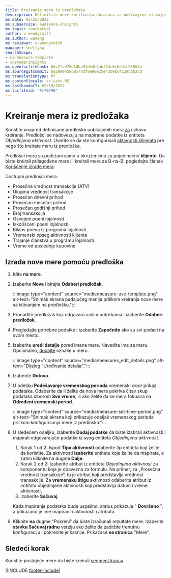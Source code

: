 ```yaml
---
title: Kreiranje mera iz predložaka
description: Definišite mere korišćenja obrazaca za uobičajene slučajeve korišćenja.
ms.date: 03/25/2022
ms.subservice: audience-insights
ms.topic: conceptual
author: v-wendysmith
ms.author: wameng
ms.reviewer: v-wendysmith
manager: shellyha
searchScope:
- ci-measure-template
- customerInsights
ms.openlocfilehash: 6dc7fce78d10ba91de4b2abf54c6c6ab1c919d3a
ms.sourcegitcommit: 8a28e9458b857adf8e90e25e43b9bc422ebbb2cd
ms.translationtype: MT
ms.contentlocale: sr-Latn-RS
ms.lasthandoff: 07/18/2022
ms.locfileid: "9170790"
---
```

# <a name="create-measures-from-templates"></a>Kreiranje mera iz predložaka

Koristite unapred definisane predloške uobičajenih mera [za](measures.md) njihovu kreiranje. Predlošci se nadovezuju na mapirane podatke iz entiteta *Objedinjena aktivnost*. Uverite se da ste konfigurisali [aktivnosti klijenata](activities.md) pre nego što kreirate meru iz predloška.

Predlošci mera su podržani samo u okruženjima za pojedinačne **klijente**. Da biste kreirali prilagođene mere ili kreirali mere za B-na-B, pogledajte članak [Korišćenje izrade mera](measure-builder.md).

Dostupni predlošci mera:
- Prosečna vrednost transakcije (ATV)
- Ukupna vrednost transakcije
- Prosečan dnevni prihod
- Prosečan mesečni prihod
- Prosečan godišnji prihod
- Broj transakcija
- Osvojeni poeni lojalnosti
- Iskorišćeni poeni lojalnosti
- Bilans poena iz programa lojalnosti
- Vremenski opseg aktivnosti klijenta
- Trajanje članstva u programu lojalnosti
- Vreme od poslednje kupovine

## <a name="build-a-new-measure-using-a-template"></a>Izrada nove mere pomoću predloška

1. Idite **na mere**.

1. Izaberite **Nova** i birajte **Odaberi predložak**.

   :::image type="content" source="media/measure-use-template.png" alt-text="Snimak ekrana padajućeg menija prilikom kreiranja nove mere sa isticanjem na predlošku.":::

1. Pronađite predložak koji odgovara vašim potrebama i izaberite **Odaberi predložak**.

1. Pregledajte potrebne podatke i izaberite **Započnite** ako su svi podaci na svom mestu.

1. Izaberite **uredi detalje** pored imena mere. Navedite ime za meru. Opcionalno, [dodajte](work-with-tags-columns.md#manage-tags) oznake u meru.

   :::image type="content" source="media/measures_edit_details.png" alt-text="Dijalog &quot;Uređivanje detalja&quot;.":::

1. Izaberite **Gotovo**.

1. U odeljku **Podešavanje vremenskog perioda** vremenski okvir prikaz podataka. Odaberite da li želite da nova mera pokriva čitav skup podataka izborom **Sve vreme**, ili ako želite da se mera fokusira na **Određeni vremenski period**.

   :::image type="content" source="media/measure-set-time-period.png" alt-text="Snimak ekrana koji prikazuje odeljak vremenskog perioda prilikom konfigurisanja mere iz predloška.":::

1. U sledećem odeljku, izaberite **Dodaj podatke** da biste izabrali aktivnosti i mapirali odgovarajuće podatke iz svog entiteta *Objedinjena aktivnost*.

    1. Korak 1 od 2: Ispod **Tipa aktivnosti** odaberite tip entiteta koji želite da koristite. Za aktivnosti **izaberite** entitete koje želite da mapirate, a zatim kliknite na dugme **Dalje**.
    1. Korak 2 od 2: Izaberite atribut iz entiteta *Objedinjena aktivnost* za komponentu koja je obavezna za formulu. Na primer, za „Prosečna vrednost transakcije“, to je atribut koji predstavlja vrednost transakcije. Za **vremensku štigu** aktivnosti odaberite atribut iz *entiteta* objedinjene aktivnosti koji predstavlja datum i vreme aktivnosti.
    1. Izaberite **Sačuvaj**.

    Kada mapiranje podataka bude uspešno, status prikazuje " **Dovršeno** ", a prikazano je ime mapiranih aktivnosti i atributa.

1. Kliknite **na** dugme "Pokreni" da biste izračunali rezultate mere. Izaberite **stavku Sačuvaj radnu** verziju ako želite da zadržite trenutnu konfiguraciju i pokrenite je kasnije. Prikazaće **se stranica** "Mere".

## <a name="next-step"></a>Sledeći korak

Koristite postojeće mere da biste kreirali [segment kupca](segments.md).

[!INCLUDE [footer-include](includes/footer-banner.md)]

